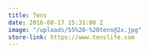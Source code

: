 ```yaml
---
title: Tens
date: 2016-08-17 15:31:00 Z
image: "/uploads/55%20-%20tens@2x.jpg"
store-link: https://www.tenslife.com
---
```


